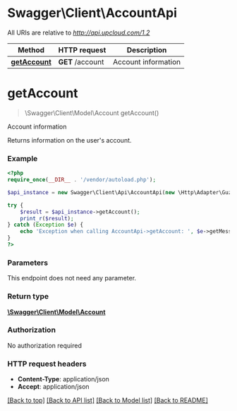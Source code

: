 # Swagger\Client\AccountApi

All URIs are relative to *http://api.upcloud.com/1.2*

Method | HTTP request | Description
------------- | ------------- | -------------
[**getAccount**](AccountApi.md#getAccount) | **GET** /account | Account information


# **getAccount**
> \Swagger\Client\Model\Account getAccount()

Account information

Returns information on the user's account.

### Example
```php
<?php
require_once(__DIR__ . '/vendor/autoload.php');

$api_instance = new Swagger\Client\Api\AccountApi(new \Http\Adapter\Guzzle6\Client());

try {
    $result = $api_instance->getAccount();
    print_r($result);
} catch (Exception $e) {
    echo 'Exception when calling AccountApi->getAccount: ', $e->getMessage(), PHP_EOL;
}
?>
```

### Parameters
This endpoint does not need any parameter.

### Return type

[**\Swagger\Client\Model\Account**](../Model/Account.md)

### Authorization

No authorization required

### HTTP request headers

 - **Content-Type**: application/json
 - **Accept**: application/json

[[Back to top]](#) [[Back to API list]](../../README.md#documentation-for-api-endpoints) [[Back to Model list]](../../README.md#documentation-for-models) [[Back to README]](../../README.md)

